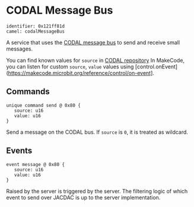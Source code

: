 # CODAL Message Bus

    identifier: 0x121ff81d
    camel: codalMessageBus
    
A service that uses the [CODAL message bus](https://lancaster-university.github.io/microbit-docs/ubit/messageBus/) to send and receive small messages.

You can find known values for `source` in [CODAL repository](https://github.com/lancaster-university/codal-core/blob/master/inc/core/CodalComponent.h)
In MakeCode, you can listen for custom `source`, `value` values using [control.onEvent](https://makecode.microbit.org/reference/control/on-event].

## Commands

    unique command send @ 0x80 {
       source: u16
       value: u16
    }

Send a message on the CODAL bus. If `source` is `0`, it is treated as wildcard.

## Events

    event message @ 0x80 {
       source: u16
       value: u16
    }

Raised by the server is triggered by the server. The filtering logic of which event to send over JACDAC is up to the server implementation.
